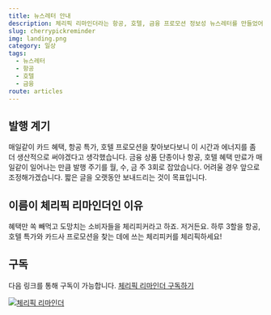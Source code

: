 ```yaml
---
title: 뉴스레터 안내
description: 체리픽 리마인더라는 항공, 호텔, 금융 프로모션 정보성 뉴스레터를 만들었어요.
slug: cherrypickreminder
img: landing.png
category: 일상
tags:
  - 뉴스레터
  - 항공
  - 호텔
  - 금융
route: articles
---
```


## 발행 계기

매일같이 카드 혜택, 항공 특가, 호텔 프로모션을 찾아보다보니 이 시간과 에너지를 좀 더 생산적으로 써야겠다고 생각했습니다.
금융 상품 단종이나 항공, 호텔 혜택 만료가 매일같이 일어나는 만큼 발행 주기를 월, 수, 금 주 3회로 잡았습니다. 어려울 경우 앞으로 조정해가겠습니다. 짧은 글을 오랫동안 보내드리는 것이 목표입니다.

## 이름이 체리픽 리마인더인 이유

혜택만 쏙 빼먹고 도망치는 소비자들을 체리피커라고 하죠. 저거든요. 하루 3할을 항공, 호텔 특가와 카드사 프로모션을 찾는 데에 쓰는 체리피커를 체리픽하세요!

## 구독

다음 링크를 통해 구독이 가능합니다. [체리픽 리마인더 구독하기](https://cherrypickreminder.substack.com)

<a target="_blank" href="https://cherrypickreminder.substack.com/">![체리픽 리마인더](/cherrypickreminder/landing.png)</a>
